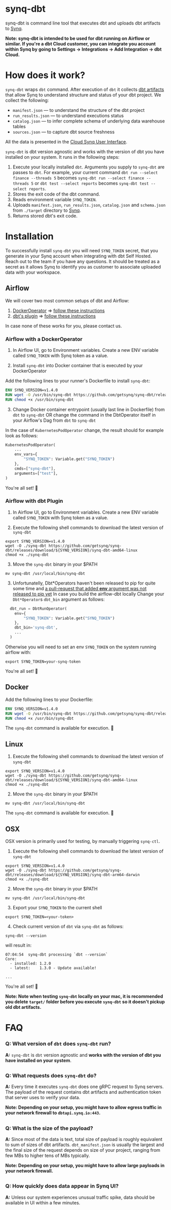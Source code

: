 # synq-dbt

synq-dbt is command line tool that executes dbt and uploads dbt artifacts to [Synq](https://app.synq.io).

**Note: synq-dbt is intended to be used for dbt running on Airflow or similar. If you're a dbt Cloud customer, you can integrate you account within Synq by going to Settings -> Integrations -> Add Integration -> dbt Cloud.** 

# How does it work?

`synq-dbt` wraps `dbt` command. After execution of `dbt` it collects [dbt artifacts](https://docs.getdbt.com/reference/artifacts/dbt-artifacts) that allow Synq to understand structure and status of your dbt project. We collect the following:

- `manifest.json` — to understand the structure of the dbt project
- `run_results.json` — to understand executions status
- `catalog.json` — to infer complete schema of underlying data warehouse tables
- `sources.json` — to capture dbt source freshness

All the data is presented in the [Cloud Synq User Interface](https://app.synq.io).

`synq-dbt` is dbt version agnostic and works with the version of dbt you have installed on your system. It runs in the following steps:

1) Execute your locally installed `dbt`. Arguments you supply to `synq-dbt` are passes to `dbt`. For example, your current command `dbt run --select finance --threads 5` becomes `synq-dbt run --select finance --threads 5` or `dbt test --select reports` becomes `synq-dbt test --select reports`.
2) Stores the exit code of the dbt command.
3) Reads environment variable `SYNQ_TOKEN`.
4) Uploads `manifest.json`, `run_results.json`, `catalog.json` and `schema.json` from `./target` directory to [Synq](https://app.synq.io).
4) Returns stored dbt's exit code.

# Installation

To successfully install `synq-dbt` you will need `SYNQ_TOKEN` secret, that you generate in your Synq account when integrating with dbt Self Hosted. Reach out to the team if you have any questions. It should be treated as a secret as it allows Synq to identify you as customer to associate uploaded data with your workspace.

## Airflow

We will cover two most common setups of dbt and Airflow:

1) [DockerOperator](https://airflow.apache.org/docs/apache-airflow-providers-docker/stable/_api/airflow/providers/docker/operators/docker/index.html) => [follow these instructions](https://github.com/getsynq/synq-dbt#airflow-with-a-docker-runner)
2) [dbt's plugin](https://github.com/gocardless/airflow-dbt) => [follow these instructions](https://github.com/getsynq/synq-dbt#airflow-with-dbt-plugin)

In case none of these works for you, please contact us.

### Airflow with a DockerOperator

1) In Airflow UI, go to Environment variables. Create a new ENV variable called `SYNQ_TOKEN` with Synq token as a value.

2) Install `synq-dbt` into Docker container that is executed by your DockerOperator

Add the following lines to your runner's Dockerfile to install `synq-dbt`:

```dockerfile
ENV SYNQ_VERSION=v1.4.0
RUN wget -O /usr/bin/synq-dbt https://github.com/getsynq/synq-dbt/releases/download/${SYNQ_VERSION}/synq-dbt-amd64-linux
RUN chmod +x /usr/bin/synq-dbt
```

3) Change Docker container entrypoint (usually last line in Dockerfile) from `dbt` to `synq-dbt` OR change the command in the DbtOperator itself in your Airflow's Dag from `dbt` to `synq-dbt`

In the case of `KubernetesPodOperator` change, the result should for example look as follows:

```python
KubernetesPodOperator(
    ...
    env_vars={
        "SYNQ_TOKEN": Variable.get("SYNQ_TOKEN")
    },
    cmds=["synq-dbt"],
    arguments=["test"],
)
```

You're all set! :tada:

### Airflow with dbt Plugin

1) In Airflow UI, go to Environment variables. Create a new ENV variable called `SYNQ_TOKEN` with Synq token as a value.

2) Execute the following shell commands to download the latest version of `synq-dbt`

```console
export SYNQ_VERSION=v1.4.0
wget -O ./synq-dbt https://github.com/getsynq/synq-dbt/releases/download/${SYNQ_VERSION}/synq-dbt-amd64-linux
chmod +x ./synq-dbt
```

3) Move the `synq-dbt` binary in your $PATH

```console
mv synq-dbt /usr/local/bin/synq-dbt
```

3) Unfortunatelly, Dbt*Operators haven't been released to pip for quite some time and [a pull-request that added **env** argument was not released to pip yet](https://github.com/gocardless/airflow-dbt/pull/60) 
In case you build the airflow-dbt locally
Change your `Dbt*Operator`s `dbt_bin` argument as follows:

```python
  dbt_run = DbtRunOperator(
    env={
        "SYNQ_TOKEN": Variable.get("SYNQ_TOKEN")
    },
    dbt_bin='synq-dbt',
    ...
  )
```

Otherwise you will need to set an env `SYNQ_TOKEN` on the system running airflow with:
```
export SYNQ_TOKEN=your-synq-token
```

You're all set! :tada:

## Docker

Add the following lines to your Dockerfile:

```dockerfile
ENV SYNQ_VERSION=v1.4.0
RUN wget -O /usr/bin/synq-dbt https://github.com/getsynq/synq-dbt/releases/download/${SYNQ_VERSION}/synq-dbt-amd64-linux
RUN chmod +x /usr/bin/synq-dbt
```

The `synq-dbt` command is available for execution. :tada:

## Linux

1) Execute the following shell commands to download the latest version of `synq-dbt`

```console
export SYNQ_VERSION=v1.4.0
wget -O ./synq-dbt https://github.com/getsynq/synq-dbt/releases/download/${SYNQ_VERSION}/synq-dbt-amd64-linux
chmod +x ./synq-dbt
```

2) Move the `synq-dbt` binary in your $PATH

```console
mv synq-dbt /usr/local/bin/synq-dbt
```

The `synq-dbt` command is available for execution. :tada:

## OSX

OSX version is primarily used for testing, by manually triggering `synq-ctl`. 

1) Execute the following shell commands to download the latest version of `synq-dbt`

```console
export SYNQ_VERSION=v1.4.0
wget -O ./synq-dbt https://github.com/getsynq/synq-dbt/releases/download/${SYNQ_VERSION}/synq-dbt-arm64-darwin
chmod +x ./synq-dbt
```

2) Move the `synq-dbt` binary in your $PATH

```console
mv synq-dbt /usr/local/bin/synq-dbt
```

3) Export your `SYNQ_TOKEN` to the current shell

```console
export SYNQ_TOKEN=<your-token>
```


4) Check current version of `dbt` via `synq-dbt` as follows:

```console
synq-dbt --version
```

will result in:

```console
07:04:54  synq-dbt processing `dbt --version`
Core:
  - installed: 1.2.0
  - latest:    1.3.0 - Update available!

...
```

You're all set! :tada:

**Note: Note when testing `synq-dbt` locally on your mac, it is recommended you delete `target/` folder before you execute `synq-dbt` so it doesn't pickup old dbt artifacts.**

# FAQ

### **Q:** What version of `dbt` does `synq-dbt` run?

**A:** `synq-dbt` is `dbt` version agnostic and **works with the version of dbt you have installed on your system**. 

##



### **Q:** What requests does `synq-dbt` do?

**A:** Every time it executes `synq-dbt` does one gRPC request to Synq servers. The payload of the request contains dbt artifacts and authentication token that server uses to verify your data.

**Note: Depending on your setup, you might have to allow egress traffic in your network firewall to `dbtapi.synq.io:443`.**

##



### **Q:** What is the size of the payload?

**A:** Since most of the data is text, total size of payload is roughly equivalent to sum of sizes of dbt artifacts. `dbt_manifest.json` is usually the largest and the final size of the request depends on size of your project, ranging from few MBs to higher tens of MBs typically.

**Note: Depending on your setup, you might have to allow large payloads in your network firewall.**

##



### **Q:** How quickly does data appear in Synq UI?

**A:** Unless our system experiences unusual traffic spike, data should be available in UI within a few minutes.
